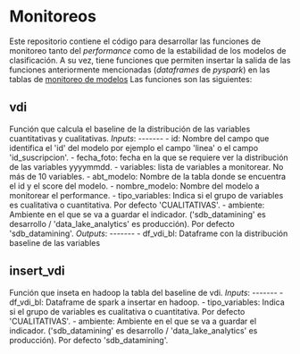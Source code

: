 # Monitoreos

Este repositorio contiene el código para desarrollar las funciones de monitoreo tanto del _performance_ como de la estabilidad de los modelos de clasificación. 
A su vez, tiene funciones que permiten insertar la salida de las funciones anteriormente mencionadas (_dataframes_ de _pyspark_) en las tablas de [monitoreo de modelos](https://docucio.telecom.com.ar/pages/viewpage.action?pageId=47908003) 
Las funciones son las siguientes:

## vdi
Función que calcula el baseline de la distribución de las variables cuantitativas y cualitativas.
        _Inputs_:
        -------
            - id: Nombre del campo que identifica el 'id' del modelo por ejemplo el campo 'linea' o el campo 'id_suscripcion'.
            - fecha_foto: fecha en la que se requiere ver la distribución de las variables yyyymmdd.
            - variables: lista de variables a monitorear. No más de 10 variables.
            - abt_modelo: Nombre de la tabla donde se encuentra el id y el score del modelo.
            - nombre_modelo: Nombre del modelo a monitorear el performance.
            - tipo_variables: Indica si el grupo de variables es cualitativa o cuantitativa. Por defecto 'CUALITATIVAS'.
            - ambiente: Ambiente en el que se va a guardar el indicador. ('sdb_datamining' es desarrollo / 'data_lake_analytics' es producción). Por defecto 'sdb_datamining'.
        _Outputs_:
        -------
            - df_vdi_bl: Dataframe con la distribución baseline de las variables

## insert_vdi
Función que inseta en hadoop la tabla del baseline de vdi.
        _Inputs_:
        -------
            - df_vdi_bl: Dataframe de spark a insertar en hadoop.
            - tipo_variables: Indica si el grupo de variables es cualitativa o cuantitativa. Por defecto 'CUALITATIVAS'.
            - ambiente: Ambiente en el que se va a guardar el indicador. ('sdb_datamining' es desarrollo / 'data_lake_analytics' es producción). Por defecto 'sdb_datamining'.